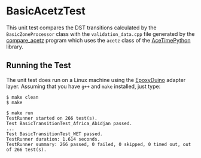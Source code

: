 # BasicAcetzTest

This unit test compares the DST transitions calculated by the
`BasicZoneProcessor` class with the `validation_data.cpp` file generated by the
[compare_acetz](../tools/compare_acetz) program which uses the `acetz` class of
the [AceTimePython](https://github.com/bxparks/AceTimePython) library.

## Running the Test

The unit test does run on a Linux machine using the
[EpoxyDuino](https://github.com/bxparks/EpoxyDuino) adapter layer.
Assuming that you have `g++` and `make` installed, just type:

```
$ make clean
$ make

$ make run
TestRunner started on 266 test(s).
Test BasicTransitionTest_Africa_Abidjan passed.
...
Test BasicTransitionTest_WET passed.
TestRunner duration: 1.614 seconds.
TestRunner summary: 266 passed, 0 failed, 0 skipped, 0 timed out, out of 266 test(s).
```
